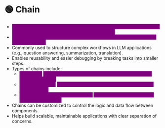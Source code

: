 # 🟢 Chain

* <mark style="color:purple;background-color:purple;">**A Chain is a modular pipeline that combines multiple components (like prompts, LLMs, retrievers) into a sequential flow.**</mark>
* <mark style="color:purple;background-color:purple;">**Chains manage how input data passes through each step to produce the final output.**</mark>
* Commonly used to structure complex workflows in LLM applications (e.g., question answering, summarization, translation).
* Enables reusability and easier debugging by breaking tasks into smaller steps.
* Types of chains include:
  * <mark style="color:purple;background-color:purple;">**LLMChain:**</mark> <mark style="color:purple;background-color:purple;"></mark><mark style="color:purple;background-color:purple;">Connects a prompt template with an LLM to generate output from input.</mark>
  * <mark style="color:purple;background-color:purple;">**SequentialChain:**</mark> <mark style="color:purple;background-color:purple;"></mark><mark style="color:purple;background-color:purple;">Runs multiple chains one after another, passing outputs along.</mark>
  * <mark style="color:purple;background-color:purple;">**RetrievalChain / RetrievalQAChain:**</mark> <mark style="color:purple;background-color:purple;"></mark><mark style="color:purple;background-color:purple;">Combines document retrieval with LLM answering.</mark>
* Chains can be customized to control the logic and data flow between components.
* Helps build scalable, maintainable applications with clear separation of concerns.

